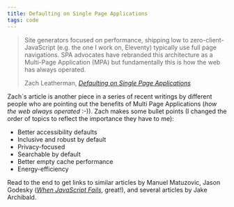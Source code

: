 ```yaml
---
title: Defaulting on Single Page Applications
tags: code
---
```

> Site generators focused on performance, shipping low to zero-client-JavaScript (e.g. the one I work on, Eleventy) typically use full page navigations. SPA advocates have rebranded this architecture as a Multi-Page Application (MPA) but fundamentally this is how the web has always operated.
> <footer>Zach Leatherman, <a href="https://www.zachleat.com/web/single-page-applications/"><cite>Defaulting on Single Page Applications</cite></a>

Zach´s article is another piece in a series of recent writings by different people who are pointing out the benefits of Multi Page Applications (*how the web always operated* :-)). Zach makes some bullet points (I changed the order of topics to reflect the importance they have to me):

- Better accessibility defaults
- Inclusive and robust by default
- Privacy-focused
- Searchable by default
- Better empty cache performance
- Energy-efficiency

Read to the end to get links to similar articles by Manuel Matuzovic, Jason Godesky ([<cite>When JavaScript Fails</cite>](https://scribe.rip/@jason.godesky/when-javascript-fails-52eef47e90db), great!), and several articles by Jake Archibald.